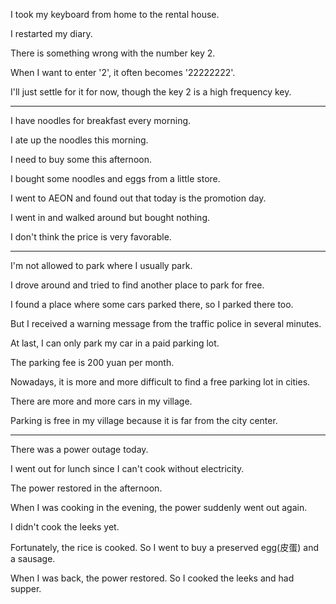 I took my keyboard from home to the rental house.

I restarted my diary.

There is something wrong with the number key 2.

When I want to enter '2', it often becomes '22222222'.

I'll just settle for it for now, though the key 2 is a high frequency key.

---
I have noodles for breakfast every morning.

I ate up the noodles this morning.

I need to buy some this afternoon.

I bought some noodles and eggs from a little store.

I went to AEON and found out that today is the promotion day.

I went in and walked around but bought nothing.

I don't think the price is very favorable.

---
I'm not allowed to park where I usually park.

I drove around and tried to find another place to park for free.

I found a place where some cars parked there, so I parked there too.

But I received a warning message from the traffic police in several minutes.

At last, I can only park my car in a paid parking lot.

The parking fee is 200 yuan per month.

Nowadays, it is more and more difficult to find a free parking lot in cities.

There are more and more cars in my village.

Parking is free in my village because it is far from the city center.

---
There was a power outage today.

I went out for lunch since I can't cook without electricity.

The power restored in the afternoon.

When I was cooking in the evening, the power suddenly went out again.

I didn't cook the leeks yet.

Fortunately, the rice is cooked. So I went to buy a preserved egg(皮蛋) and a sausage.

When I was back, the power restored. So I cooked the leeks and had supper.